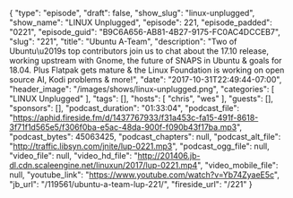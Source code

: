 {
  "type": "episode",
  "draft": false,
  "show_slug": "linux-unplugged",
  "show_name": "LINUX Unplugged",
  "episode": 221,
  "episode_padded": "0221",
  "episode_guid": "B9C6A656-AB81-4B27-9175-FC0AC4DCCEB7",
  "slug": "221",
  "title": "Ubuntu A-Team",
  "description": "Two of Ubuntu\u2019s top contributors join us to chat about the 17.10 release, working upstream with Gnome, the future of SNAPS in Ubuntu & goals for 18.04. Plus Flatpak gets mature & the Linux Foundation is working on open source AI, Kodi problems & more!",
  "date": "2017-10-31T22:49:44-07:00",
  "header_image": "/images/shows/linux-unplugged.png",
  "categories": [
    "LINUX Unplugged"
  ],
  "tags": [],
  "hosts": [
    "chris",
    "wes"
  ],
  "guests": [],
  "sponsors": [],
  "podcast_duration": "01:33:04",
  "podcast_file": "https://aphid.fireside.fm/d/1437767933/f31a453c-fa15-491f-8618-3f71f1d565e5/f306f0ba-e5ac-48da-900f-f090b43f17ba.mp3",
  "podcast_bytes": 45063425,
  "podcast_chapters": null,
  "podcast_alt_file": "http://traffic.libsyn.com/jnite/lup-0221.mp3",
  "podcast_ogg_file": null,
  "video_file": null,
  "video_hd_file": "http://201406.jb-dl.cdn.scaleengine.net/linuxun/2017/lup-0221.mp4",
  "video_mobile_file": null,
  "youtube_link": "https://www.youtube.com/watch?v=Yb74ZyaeE5c",
  "jb_url": "/119561/ubuntu-a-team-lup-221/",
  "fireside_url": "/221"
}

